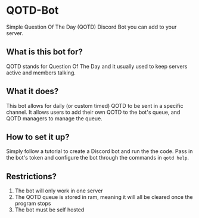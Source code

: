 # QOTD-Bot
Simple Question Of The Day (QOTD) Discord Bot you can add to your server. 
## What is this bot for?
QOTD stands for Question Of The Day and it usually used to keep servers active and members talking.
## What it does?
This bot allows for daily (or custom timed) QOTD to be sent in a specific channel. It allows users to add their own QOTD to the bot's queue, and QOTD managers to manage the queue.
## How to set it up?
Simply follow a tutorial to create a Discord bot and run the the code. Pass in the bot's token and configure the bot through the commands in `qotd help`.
## Restrictions?
1. The bot will only work in one server
2. The QOTD queue is stored in ram, meaning it will all be cleared once the program stops
3. The bot must be self hosted
